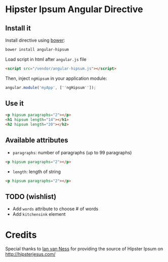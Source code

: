 # Hipster Ipsum Angular Directive

## Install it

Install directive using [bower](http://bower.io):
```bash
bower install angular-hipsum
```

Load script in html after `angular.js` file
```html
<script src="/vendor/angular-hipsum.js"></script>
```

Then, inject `ngHipsum` in your application module:
```javascript
angular.module('myApp', [''ngHipsum'']);
```

## Use it
```html
<p hipsum paragraphs="2"></p>
<h1 hipsum length="14"></h1>
<h2 hipsum length="20"></h2>
```

## Available attributes
- `paragraphs`: number of paragraphs (up to 99 paragraphs)
```html
<p hipsum paragraphs="2"></p>
```
- `length`: length of string
```html
<p hipsum paragraphs="2"></p>
```

## TODO (wishlist)
- Add `words` attribute to choose # of words
- Add `kitchensink` element

# Credits
Special thanks to [Ian van Ness](http://ianvanness.com/) for providing the source of Hipster Ipsum on http://hipsterjesus.com/
